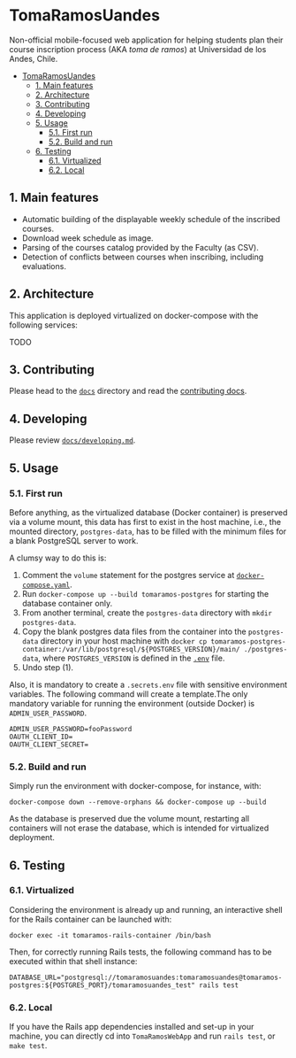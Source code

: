 # TomaRamosUandes

Non-official mobile-focused web application for helping students plan their course inscription process (AKA *toma de ramos*) at Universidad de los Andes, Chile.

- [TomaRamosUandes](#tomaramosuandes)
  - [1. Main features](#1-main-features)
  - [2. Architecture](#2-architecture)
  - [3. Contributing](#3-contributing)
  - [4. Developing](#4-developing)
  - [5. Usage](#5-usage)
    - [5.1. First run](#51-first-run)
    - [5.2. Build and run](#52-build-and-run)
  - [6. Testing](#6-testing)
    - [6.1. Virtualized](#61-virtualized)
    - [6.2. Local](#62-local)

## 1. Main features

- Automatic building of the displayable weekly schedule of the inscribed courses.
- Download week schedule as image.
- Parsing of the courses catalog provided by the Faculty (as CSV).
- Detection of conflicts between courses when inscribing, including evaluations.

## 2. Architecture

This application is deployed virtualized on docker-compose with the following services:

<!-- TODO --> TODO

## 3. Contributing

Please head to the [`docs`](./docs/) directory and read the [contributing docs](./docs/CONTRIBUTING.md).

## 4. Developing

Please review [`docs/developing.md`](./docs/developing.md).

## 5. Usage

### 5.1. First run

Before anything, as the virtualized database (Docker container) is preserved via a volume mount, this data has first to exist in the host machine, i.e., the mounted directory, `postgres-data`, has to be filled with the minimum files for a blank PostgreSQL server to work.

A clumsy way to do this is:

1. Comment the `volume` statement for the postgres service at [`docker-compose.yaml`](./docker-compose.yaml).
2. Run `docker-compose up --build tomaramos-postgres` for starting the database container only.
3. From another terminal, create the `postgres-data` directory with `mkdir postgres-data`.
4. Copy the blank postgres data files from the container into the `postgres-data` directory in your host machine with `docker cp tomaramos-postgres-container:/var/lib/postgresql/${POSTGRES_VERSION}/main/ ./postgres-data`, where `POSTGRES_VERSION` is defined in the [`.env`](./.env) file.
5. Undo step (1).

Also, it is mandatory to create a `.secrets.env` file with sensitive environment variables. The following command will create a template.The only mandatory variable for running the environment (outside Docker) is `ADMIN_USER_PASSWORD`.

```shell
ADMIN_USER_PASSWORD=fooPassword
OAUTH_CLIENT_ID=
OAUTH_CLIENT_SECRET=
```

### 5.2. Build and run

Simply run the environment with docker-compose, for instance, with:

```shell
docker-compose down --remove-orphans && docker-compose up --build
```

As the database is preserved due the volume mount, restarting all containers will not erase the database, which is intended for virtualized deployment.

## 6. Testing

### 6.1. Virtualized

Considering the environment is already up and running, an interactive shell for the Rails container can be launched with:

```shell
docker exec -it tomaramos-rails-container /bin/bash
```

Then, for correctly running Rails tests, the following command has to be executed within that shell instance:

```shell
DATABASE_URL="postgresql://tomaramosuandes:tomaramosuandes@tomaramos-postgres:${POSTGRES_PORT}/tomaramosuandes_test" rails test
```

### 6.2. Local

If you have the Rails app dependencies installed and set-up in your machine, you can directly cd into `TomaRamosWebApp` and run `rails test`, or `make test`.
